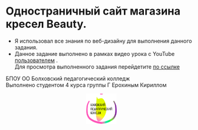 # Одностраничный сайт магазина кресел Beauty.
* Я использовал все знания по веб-дизайну для выполнения данного задания.<br>
* Данное задание выполнено в рамках видео урока с YouTube [пользователем](https://www.youtube.com/@annblok_webdev) .<br>
 Для просмотра выполненного задания перейдетите [по ссылке](https://skatiknm.github.io/Beauty/)

БПОУ ОО Болховский педагогический колледж <br> 
Выполнено студентом 4 курса группы Г Ерохиным Кириллом <br>
<div align="center">
<a href="http://bpk-prof.obr57.ru">
<img src="img/logo1.png" alt="Logo" width="80" height="80">
</a>
</div>

